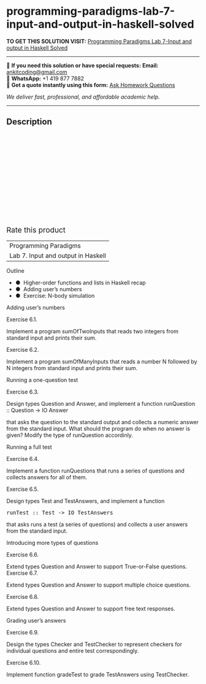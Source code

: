 # programming-paradigms-lab-7-input-and-output-in-haskell-solved
**TO GET THIS SOLUTION VISIT:** [Programming Paradigms Lab 7-Input and output in Haskell Solved](https://www.ankitcodinghub.com/product/programming-paradigms-lab-7-input-and-output-in-haskell-solved/)


---

📩 **If you need this solution or have special requests:** **Email:** ankitcoding@gmail.com  
📱 **WhatsApp:** +1 419 877 7882  
📄 **Get a quote instantly using this form:** [Ask Homework Questions](https://www.ankitcodinghub.com/services/ask-homework-questions/)

*We deliver fast, professional, and affordable academic help.*

---

<h2>Description</h2>



<div class="kk-star-ratings kksr-auto kksr-align-center kksr-valign-top" data-payload="{&quot;align&quot;:&quot;center&quot;,&quot;id&quot;:&quot;100210&quot;,&quot;slug&quot;:&quot;default&quot;,&quot;valign&quot;:&quot;top&quot;,&quot;ignore&quot;:&quot;&quot;,&quot;reference&quot;:&quot;auto&quot;,&quot;class&quot;:&quot;&quot;,&quot;count&quot;:&quot;0&quot;,&quot;legendonly&quot;:&quot;&quot;,&quot;readonly&quot;:&quot;&quot;,&quot;score&quot;:&quot;0&quot;,&quot;starsonly&quot;:&quot;&quot;,&quot;best&quot;:&quot;5&quot;,&quot;gap&quot;:&quot;4&quot;,&quot;greet&quot;:&quot;Rate this product&quot;,&quot;legend&quot;:&quot;0\/5 - (0 votes)&quot;,&quot;size&quot;:&quot;24&quot;,&quot;title&quot;:&quot;Programming Paradigms Lab 7-Input and output in Haskell Solved&quot;,&quot;width&quot;:&quot;0&quot;,&quot;_legend&quot;:&quot;{score}\/{best} - ({count} {votes})&quot;,&quot;font_factor&quot;:&quot;1.25&quot;}">

<div class="kksr-stars">

<div class="kksr-stars-inactive">
            <div class="kksr-star" data-star="1" style="padding-right: 4px">


<div class="kksr-icon" style="width: 24px; height: 24px;"></div>
        </div>
            <div class="kksr-star" data-star="2" style="padding-right: 4px">


<div class="kksr-icon" style="width: 24px; height: 24px;"></div>
        </div>
            <div class="kksr-star" data-star="3" style="padding-right: 4px">


<div class="kksr-icon" style="width: 24px; height: 24px;"></div>
        </div>
            <div class="kksr-star" data-star="4" style="padding-right: 4px">


<div class="kksr-icon" style="width: 24px; height: 24px;"></div>
        </div>
            <div class="kksr-star" data-star="5" style="padding-right: 4px">


<div class="kksr-icon" style="width: 24px; height: 24px;"></div>
        </div>
    </div>

<div class="kksr-stars-active" style="width: 0px;">
            <div class="kksr-star" style="padding-right: 4px">


<div class="kksr-icon" style="width: 24px; height: 24px;"></div>
        </div>
            <div class="kksr-star" style="padding-right: 4px">


<div class="kksr-icon" style="width: 24px; height: 24px;"></div>
        </div>
            <div class="kksr-star" style="padding-right: 4px">


<div class="kksr-icon" style="width: 24px; height: 24px;"></div>
        </div>
            <div class="kksr-star" style="padding-right: 4px">


<div class="kksr-icon" style="width: 24px; height: 24px;"></div>
        </div>
            <div class="kksr-star" style="padding-right: 4px">


<div class="kksr-icon" style="width: 24px; height: 24px;"></div>
        </div>
    </div>
</div>


<div class="kksr-legend" style="font-size: 19.2px;">
            <span class="kksr-muted">Rate this product</span>
    </div>
    </div>
<div class="page" title="Page 1">
<table>
<tbody>
<tr>
<td>
<div class="layoutArea">
<div class="column">
Programming Paradigms

</div>
</div>
</td>
</tr>
<tr>
<td>
<div class="layoutArea">
<div class="column">
Lab 7. Input and output in Haskell

</div>
</div>
</td>
</tr>
</tbody>
</table>
</div>
<div class="page" title="Page 2">
<div class="section">
<div class="layoutArea">
<div class="column">
Outline

<ul>
<li>● &nbsp;Higher-order functions and lists in Haskell recap</li>
<li>● &nbsp;Adding user’s numbers</li>
<li>● &nbsp;Exercise: N-body simulation</li>
</ul>
</div>
</div>
</div>
</div>
<div class="page" title="Page 3">
<div class="section">
<div class="layoutArea">
<div class="column">
Adding user’s numbers

Exercise 6.1.

Implement a program sumOfTwoInputs that reads two integers from standard input and prints their sum.

Exercise 6.2.

Implement a program sumOfManyInputs that reads a number N followed by N integers from standard input and prints their sum.

</div>
</div>
</div>
</div>
<div class="page" title="Page 4">
<div class="section">
<div class="layoutArea">
<div class="column">
Running a one-question test

Exercise 6.3.

Design types Question and Answer, and implement a function runQuestion :: Question -&gt; IO Answer

that asks the question to the standard output and collects a numeric answer from the standard input. What should the program do when no answer is given? Modify the type of runQuestion accordinly.

</div>
</div>
</div>
</div>
<div class="page" title="Page 5">
<div class="section">
<div class="layoutArea">
<div class="column">
Running a full test

Exercise 6.4.

Implement a function runQuestions that runs a series of questions and collects answers for all of them.

Exercise 6.5.

Design types Test and TestAnswers, and implement a function

<pre>runTest :: Test -&gt; IO TestAnswers
</pre>
that asks runs a test (a series of questions) and collects a user answers from the standard input.

</div>
</div>
</div>
</div>
<div class="page" title="Page 6">
<div class="section">
<div class="layoutArea">
<div class="column">
Introducing more types of questions

Exercise 6.6.

Extend types Question and Answer to support True-or-False questions. Exercise 6.7.

Extend types Question and Answer to support multiple choice questions.

Exercise 6.8.

Extend types Question and Answer to support free text responses.

</div>
</div>
</div>
</div>
<div class="page" title="Page 7">
<div class="section">
<div class="layoutArea">
<div class="column">
Grading user’s answers

Exercise 6.9.

Design the types Checker and TestChecker to represent checkers for individual questions and entire test correspondingly.

Exercise 6.10.

Implement function gradeTest to grade TestAnswers using TestChecker.

</div>
</div>
</div>
</div>
